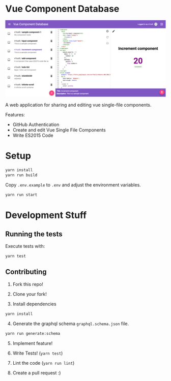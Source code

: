 # Vue Component Database

![Preview Image](./preview.jpg)

A web application for sharing and editing vue single-file components.

Features:
- GitHub Authentication
- Create and edit Vue Single File Components
- Write ES2015 Code

# Setup

```bash
yarn install
yarn run build
```

Copy `.env.example` to `.env` and adjust the environment variables.

```bash
yarn run start
```

# Development Stuff


## Running the tests


Execute tests with:

```bash
yarn test
```

## Contributing

1. Fork this repo!

2. Clone your fork!

3. Install dependencies

```bash
yarn install
```

4. Generate the graphql schema `graphql.schema.json` file.

```bash
yarn run generate:schema
```

5. Implement feature!

6. Write Tests! (`yarn test`)

7. Lint the code (`yarn run lint`)

48. Create a pull request :)
